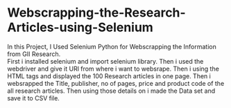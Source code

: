 # Webscrapping-the-Research-Articles-using-Selenium
In this Project, I Used Selenium Python for Webscrapping the Information from GII Research.  
First i installed selenium and import selenium library.
Then i used the webdriver and give it URl from where i want to websrape.
Then i using the HTML tags and displayed the 100 Research articles in one page.
Then i websrapped the Title, publisher, no of pages, price and product code of the all research articles.
Then using those details on i made the Data set and save it to CSV file.
